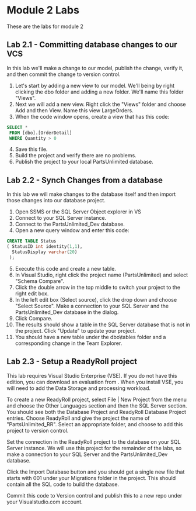 # Module 2 Labs
These are the labs for module 2

## Lab 2.1 - Committing database changes to our VCS
In this lab we'll make a change to our model, publish the change, verify it, and then commit the change to version control.
1. Let's start by adding a new view to our model. We'll being by right clicking the dbo folder and adding a new folder. We'll name this folder "Views".
2. Next we will add a new view. Right click the "Views" folder and choose Add and then View. Name this view LargeOrders.
3. When the code window opens, create a view that has this code:
```SQL
SELECT *
 FROM [dbo].[OrderDetail]
 WHERE Quantity > 0
```
4. Save this file.
5. Build the project and verify there are no problems.
6. Publish the project to your local PartsUnlimited database.

## Lab 2.2 - Synch Changes from a database
In this lab we will make changes to the database itself and then import those changes into our database project.

1. Open SSMS or the SQL Server Object explorer in VS
2. Connect to your SQL Server instance.
3. Connect to the PartsUnlimited_Dev database.
4. Open a new query window and enter this code:
```SQL
CREATE TABLE Status
( StatusID int identity(1,1),
  StatusDisplay varchar(20)
 );
 ```
 5. Execute this code and create a new table.
 6. In Visual Studio, right click the project name (PartsUnlimited) and select "Schema Compare".
 7. Click the double arrow in the top middle to switch your project to the right edit box.
 8. In the left edit box (Select source), click the drop down and choose "Select Source". Make a connection to your SQL Server and the PartsUnlimited_Dev database in the dialog.
 9. Click Compare.
 10. The results should show a table in the SQL Server database that is not in the project. Click "Update" to update your project.
 11. You should have a new table under the dbo\tables folder and a corresponding change in the Team Explorer.

## Lab 2.3 - Setup a ReadyRoll project
This lab requires Visual Studio Enterprise (VSE). If you do not have this edition, you can download an evaluation from . When you install VSE, you will need to add the Data Storage and processing workload.

To create a new ReadyRoll project, select File | New Project from the menu and choose the Other Languages section and then the SQL Server section. You should see both the Database Project and ReadyRoll Database Project entries. Choose ReadyRoll and give the project the name of "PartsUnlimited_RR". Select an appropriate folder, and choose to add this project to version control.

Set the connection in the ReadyRoll project to the database on your SQL Server instance. We will use this project for the remainder of the labs, so make a connection to your SQL Server and the PartsUnlimited_Dev database.

Click the Import Database button and you should get a single new file that starts with 001 under your Migrations folder in the project. This should contain all the SQL code to build the database.

Commit this code to Version control and publish this to a new repo under your Visualstudio.com account.
